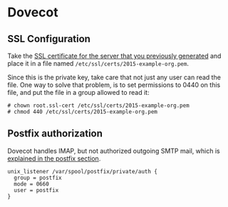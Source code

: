 # Dovecot

## SSL Configuration

Take the
[SSL certificate for the server that you previously generated](PrepWork.md#ssl-certificate)
and place it in a file named `/etc/ssl/certs/2015-example-org.pem`.

Since this is the private key, take care that not just any user can read the
file.  One way to solve that problem, is to set  permissions to 0440 on this
file, and put the file in a group allowed to read it:

    # chown root.ssl-cert /etc/ssl/certs/2015-example-org.pem
    # chmod 440 /etc/ssl/certs/2015-example-org.pem

## Postfix authorization

Dovecot handles IMAP, but not authorized outgoing SMTP mail, which is
[explained in the postfix section](Postfix.md#Authorized-Outgoing-SMTP).

    unix_listener /var/spool/postfix/private/auth {
      group = postfix
      mode = 0660
      user = postfix
    }


